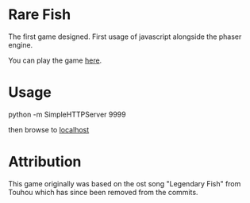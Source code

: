 Rare Fish
=========
The first game designed. First usage of javascript alongside the phaser engine.

You can play the game <a href="http://mason.gmu.edu/~wzhu2/rareFish/fishdex.html">here</a>. 

Usage
=========
python -m SimpleHTTPServer 9999

then browse to <a href="http://localhost:9999">localhost</a>

Attribution
=========
This game originally was based on the ost song "Legendary Fish" from Touhou which has since been removed from the commits.